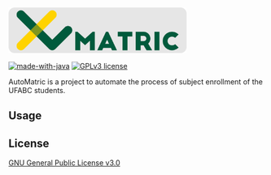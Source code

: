 <img alt="AutoMatric logo" src="https://raw.githubusercontent.com/pi-etro/AutoMatric/master/logos/lg_matric_gray.png" width="350">

[![made-with-java](https://img.shields.io/badge/Made%20with-Java-1f425f.svg)](https://www.java.com) [![GPLv3 license](https://img.shields.io/badge/License-GPLv3-blue.svg)](https://www.gnu.org/licenses/gpl-3.0.html)

AutoMatric is a project to automate the process of subject enrollment of the UFABC students.

## Usage



## License
[GNU General Public License v3.0](https://www.gnu.org/licenses/gpl-3.0.html)
